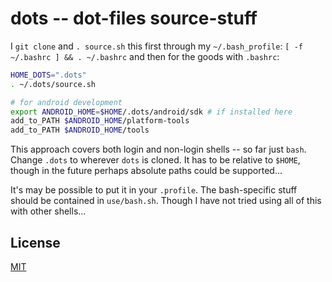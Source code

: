 # dots -- dot-files source-stuff

I `git clone` and `. source.sh` this first through my `~/.bash_profile`:
`[ -f ~/.bashrc ] && . ~/.bashrc` and then for the goods with `.bashrc`:

```bash
HOME_DOTS=".dots"
. ~/.dots/source.sh

# for android development
export ANDROID_HOME=$HOME/.dots/android/sdk # if installed here
add_to_PATH $ANDROID_HOME/platform-tools
add_to_PATH $ANDROID_HOME/tools
```

This approach covers both login and non-login shells -- so far just `bash`.
Change `.dots` to wherever `dots` is cloned.  It has to be relative to `$HOME`,
though in the future perhaps absolute paths could be supported...

It's may be possible to put it in your `.profile`.
The bash-specific stuff should be contained in `use/bash.sh`.
Though I have not tried using all of this with other shells...

## License

[MIT](http://orlin.mit-license.org)
